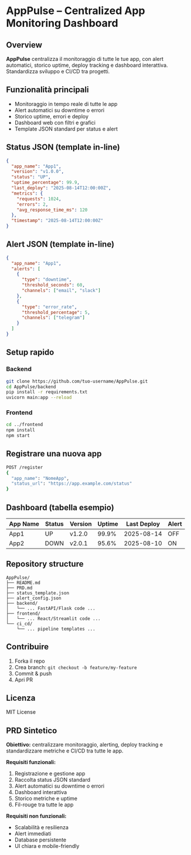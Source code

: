 # AppPulse – Centralized App Monitoring Dashboard

## Overview
**AppPulse** centralizza il monitoraggio di tutte le tue app, con alert automatici, storico uptime, deploy tracking e dashboard interattiva. Standardizza sviluppo e CI/CD tra progetti.

## Funzionalità principali
- Monitoraggio in tempo reale di tutte le app
- Alert automatici su downtime o errori
- Storico uptime, errori e deploy
- Dashboard web con filtri e grafici
- Template JSON standard per status e alert

## Status JSON (template in-line)
```json
{
  "app_name": "App1",
  "version": "v1.0.0",
  "status": "UP",
  "uptime_percentage": 99.9,
  "last_deploy": "2025-08-14T12:00:00Z",
  "metrics": {
    "requests": 1024,
    "errors": 2,
    "avg_response_time_ms": 120
  },
  "timestamp": "2025-08-14T12:00:00Z"
}
```

## Alert JSON (template in-line)
```json
{
  "app_name": "App1",
  "alerts": [
    {
      "type": "downtime",
      "threshold_seconds": 60,
      "channels": ["email", "slack"]
    },
    {
      "type": "error_rate",
      "threshold_percentage": 5,
      "channels": ["telegram"]
    }
  ]
}
```

## Setup rapido

### Backend
```bash
git clone https://github.com/tuo-username/AppPulse.git
cd AppPulse/backend
pip install -r requirements.txt
uvicorn main:app --reload
```

### Frontend
```bash
cd ../frontend
npm install
npm start
```

## Registrare una nuova app
```bash
POST /register
{
  "app_name": "NomeApp",
  "status_url": "https://app.example.com/status"
}
```

## Dashboard (tabella esempio)
| App Name | Status | Version | Uptime | Last Deploy | Alert |
|----------|--------|--------|--------|------------|-------|
| App1     | UP     | v1.2.0 | 99.9%  | 2025-08-14 | OFF   |
| App2     | DOWN   | v2.0.1 | 95.6%  | 2025-08-10 | ON    |

## Repository structure
```
AppPulse/
├── README.md
├── PRD.md
├── status_template.json
├── alert_config.json
├── backend/
│   └── ... FastAPI/Flask code ...
├── frontend/
│   └── ... React/Streamlit code ...
└── ci_cd/
    └── ... pipeline templates ...
```

## Contribuire
1. Forka il repo
2. Crea branch: `git checkout -b feature/my-feature`
3. Commit & push
4. Apri PR

## Licenza
MIT License

## PRD Sintetico
**Obiettivo:** centralizzare monitoraggio, alerting, deploy tracking e standardizzare metriche e CI/CD tra tutte le app.

**Requisiti funzionali:**
1. Registrazione e gestione app
2. Raccolta status JSON standard
3. Alert automatici su downtime o errori
4. Dashboard interattiva
5. Storico metriche e uptime
6. Fil-rouge tra tutte le app

**Requisiti non funzionali:**
- Scalabilità e resilienza
- Alert immediati
- Database persistente
- UI chiara e mobile-friendly
